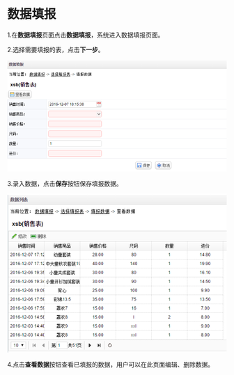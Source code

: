 # 数据填报

1.在**数据填报**页面点击**数据填报**，系统进入数据填报页面。

2.选择需要填报的表，点击**下一步**。

![数据填报图片](QQ图片20161207181614.png)

3.录入数据，点击**保存**按钮保存填报数据。

![数据列表](QQ图片20161207182112.png)

4.点击**查看数据**按钮查看已填报的数据，用户可以在此页面编辑、删除数据。